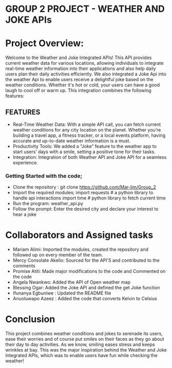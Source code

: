 # GROUP 2 PROJECT - WEATHER AND JOKE APIs
# Project Overview:
Welcome to the Weather and Joke Integrated APIs! This API provides current weather data for various locations, allowing individuals to integrate real-time weather information into their applications and also help daily users plan their daily activities efficiently. We also integrated a Joke Api into the weather Api to enable users receive a delightful joke based on the weather conditions. Whether it's hot or cold, your users can have a good laugh to cool off or warm up.
This integration combines the following features:
## FEATURES
*	Real-Time Weather Data: With a simple API call, you can fetch current weather conditions for any city location on the planet. Whether you’re building a travel app, a fitness tracker, or a local events platform, having accurate and up-to-date weather information is a must.
*	Productivity Tools: We added a “Joke” feature to the weather app to start users’ days with a smile, setting a positive tone for their tasks.
*	Integration: Integration of both Weather API and Joke API for a seamless experience.
### Getting Started with the code;
*	Clone the repository : git clone https://github.com/Mar-lim/Group_2
*	Import the required modules;
import requests # a python library to handle api interactions
import time # python library to fetch current time
*	Run the program: weather_api.py
*	Follow the prompt: Enter the desired city and declare your interest to hear a joke

# Collaborators and Assigned tasks
- Mariam Alimi: Imported the modules, created the repository and followed up on every member of the team.
- Mercy Consolate Akello: Sourced for the API’S and contributed to the comments
- Promise Atiti: Made major modifications to the code and Commented on the code
- Angela Nwankwo: Added the API of Open weather map
- Blessing Ogar: Added the Joke API and defined the get Joke function
- Ifunanya Egbuniwe : Updated the README file
- Anuoluwapo Azeez : Added the code that converts Kelvin to Celsius

# Conclusion
This project combines weather conditions and jokes to serenade its users, ease their worries and of course put smiles on their faces as they go about their day to day activities. As we know, smiling eases stress and keeps wrinkles at bay. This was the major inspiration behind the Weather and Joke Integrated APIs, which was to enable users have fun while checking the weather!

